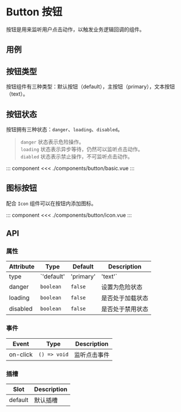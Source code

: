 # Button 按钮

按钮是用来监听用户点击动作，以触发业务逻辑回调的组件。

## 用例

<ButtonUsage/>

## 按钮类型

按钮组件有三种类型：默认按钮（default），主按钮（primary），文本按钮（text）。

## 按钮状态

按钮拥有三种状态：`danger`、`loading`、`disabled`。

> `danger`  状态表示危险操作。  
> `loading` 状态表示异步等待，仍然可以监听点击动作。  
> `diabled` 状态表示禁止操作，不可监听点击动作。

::: component <ButtonBasic/>
<<< ./components/button/basic.vue
:::

## 图标按钮

配合 `Icon` 组件可以在按钮内添加图标。

::: component <ButtonIcon/>
<<< ./components/button/icon.vue
:::

## API
### 属性

| Attribute | Type                             | Default     | Description   |
|-----------|----------------------------------|-------------|---------------|
| type      | `'default' | 'primary' | 'text'` | `'default'` | 按钮类型       |
| danger    | `boolean`                        | `false`     | 设置为危险状态  |
| loading   | `boolean`                        | `false`     | 是否处于加载状态 |
| disabled  | `boolean`                        | `false`     | 是否处于禁用状态 |

### 事件

| Event    | Type          | Description |
|----------|---------------|-------------|
| on-click | `() => void`  | 监听点击事件  |

### 插槽

| Slot    | Description |
|---------|-------------|
| default | 默认插槽     |
